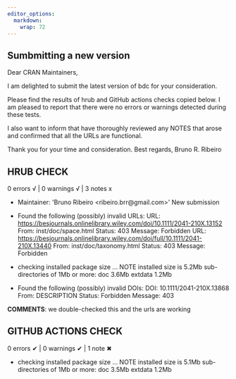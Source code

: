 ```yaml
---
editor_options: 
  markdown: 
    wrap: 72
---
```


## Sumbmitting a new version

Dear CRAN Maintainers,

I am delighted to submit the latest version of bdc for your consideration.

Please find the results of hrub and GitHub actions checks copied below. I am pleased to report that there were no errors or warnings detected during these tests.

I also want to inform that have thoroughly reviewed any NOTES that arose and confirmed that all the URLs are functional.

Thank you for your time and consideration.
Best regards,
Bruno R. Ribeiro


## HRUB CHECK

0 errors √ \| 0 warnings √ \| 3 notes x

-   Maintainer: 'Bruno Ribeiro \<ribeiro.brr\@gmail.com\>' New
    submission

-   Found the following (possibly) invalid URLs:
    URL: https://besjournals.onlinelibrary.wiley.com/doi/10.1111/2041-210X.13152
    From: inst/doc/space.html
    Status: 403
    Message: Forbidden
    URL: https://besjournals.onlinelibrary.wiley.com/doi/full/10.1111/2041-210X.13440
    From: inst/doc/taxonomy.html
    Status: 403
    Message: Forbidden
    
-  checking installed package size ... NOTE
   installed size is  5.2Mb
   sub-directories of 1Mb or more:
    doc       3.6Mb
    extdata   1.2Mb
    
-  Found the following (possibly) invalid DOIs:
  DOI: 10.1111/2041-210X.13868
    From: DESCRIPTION
    Status: Forbidden
    Message: 403

**COMMENTS**: we double-checked this and the urls are working

## GITHUB ACTIONS CHECK

0 errors ✔ | 0 warnings ✔ | 1 note ✖

-   checking installed package size ... NOTE
    installed size is  5.1Mb
    sub-directories of 1Mb or more:
      doc       3.5Mb
      extdata   1.2Mb
